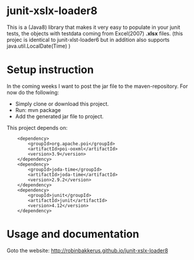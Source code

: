 # junit-xslx-loader8

This is a (Java8) library that makes it very easy to populate in your junit tests, the objects with testdata coming from Excel(2007) **.xlsx** files.
(this projec is identical to junit-xlst-loader6 but in addition also supports java.util.LocalDate(Time) )


# Setup instruction
In the coming weeks I want to post the jar file to the maven-repository. For now do the following:

* Simply clone or download this project. 
* Run: mvn package
* Add the generated jar file to project. 

This project depends on:

		<dependency>
			<groupId>org.apache.poi</groupId>
			<artifactId>poi-ooxml</artifactId>
			<version>3.9</version>
		</dependency>
		<dependency>
			<groupId>joda-time</groupId>
			<artifactId>joda-time</artifactId>
			<version>2.9.2</version>
		</dependency>
		<dependency>
			<groupId>junit</groupId>
			<artifactId>junit</artifactId>
			<version>4.12</version>
		</dependency>

# Usage and documentation

Goto the website:  http://robinbakkerus.github.io/junit-xslx-loader8


